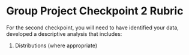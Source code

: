 # Group Project Checkpoint 2 Rubric

For the second checkpoint, you will need to have identified your data, developed a descriptive analysis that includes:

1. Distributions (where appropriate)
